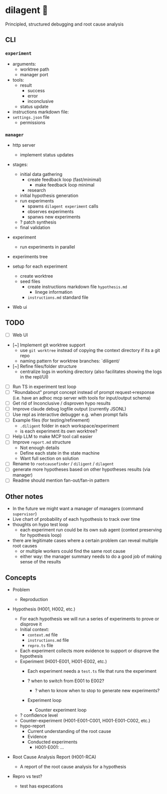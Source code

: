 # dilagent 🦛

Principled, structured debugging and root cause analysis

## CLI

### `experiment`

- arguments:
  - worktree path
  - manager port
- tools:
  - result
    - success
    - error
    - inconclusive
  - status update
- instructions markdown file:
- `settings.json` file
  - permissions

### `manager`

- http server
  - implement status updates
- stages:
  - initial data gathering
    - create feedback loop (fast/minimal)
      - make feedback loop minimal
    - research
  - initial hypothesis generation
  - run experiments
    - spawns `dilagent experiment` calls
    - observes experiments
    - spanws new experiments
  - ? patch synthesis
  - final validation
- experiment
  - run experiments in parallel
- experiments tree

- setup for each experiment
  - create worktree
  - seed files
    - create instructions markdown file `hypothesis.md`
      - linege information
    - `instructions.md` standard file
- Web ui

## TODO

- [ ] Web UI
- [~] Implement git worktree support
  - use `git worktree` instead of copying the context directory if its a git repo
  - naming pattern for worktree branches: `diligent/
- [~] Refine files/folder structure
  -  centralize logs in working directory (also facilitates showing the logs in the repl/UI)
- [ ] Run TS in experiment test loop
- [ ] "Roundabout" prompt concept instead of prompt request->response (i.e. have an adhoc mcp server with tools for input/output schema)
- [ ] Get rid of Inconclusive / disproven hypo results
- [ ] Improve claude debug logfile output (currently JSONL)
- [ ] Use repl as interactive debugger e.g. when prompt fails
- [ ] Example files (for testing/refinement)
  - `.diligent` folder in each workspace/experiment
  - is each experiment its own worktree?
- [ ] Help LLM to make MCP tool call easier
- [ ] Improve `report.md` structure
  - Not enough details
  - Define each state in the state machine
  - Want full section on solution
- [ ] Rename to `rootcausefinder` / `diligent` / `dilagent`
- [ ] generate more hypotheses based on other hypotheses results (via manager)
- [ ] Readme should mention fan-out/fan-in pattern

## Other notes

- In the future we might want a manager of managers (command `supervisor`)
- Live chart of probability of each hypothesis to track over time
- thoughts on hypo test loop
  - each experiment run could be its own sub agent (context preserving for hypothesis loop)
- there are legitimate cases where a certain problem can reveal multiple root causes
  - or multiple workers could find the same root cause
  - either way: the manager summary needs to do a good job of making sense of the results

## Concepts

- Problem
  - Reproduction
- Hypothesis (H001, H002, etc.)
  - For each hypothesis we will run a series of experiments to prove or disprove it
  - Initial context:
    - `context.md` file
    - `instructions.md` file
    - `repro.ts` file
  - Each experiment collects more evidence to support or disprove the hypothesis
  - Experiment (H001-E001, H001-E002, etc.)
    - Each experiment needs a `test.ts` file that runs the experiment

    - ? when to switch from E001 to E002?
      - ? when to know when to stop to generate new experiments?
    - Experiment loop
      - Counter experiment loop
  - ? confidence level
  - Counter-experiment (H001-E001-C001, H001-E001-C002, etc.)
  - hypo-report
    - Current understanding of the root cause
    - Evidence
    - Conducted experiments
      - H001-E001: ...
- Root Cause Analysis Report (H001-RCA)
  - A report of the root cause analysis for a hypothesis

- Repro vs test?
  - test has expecations